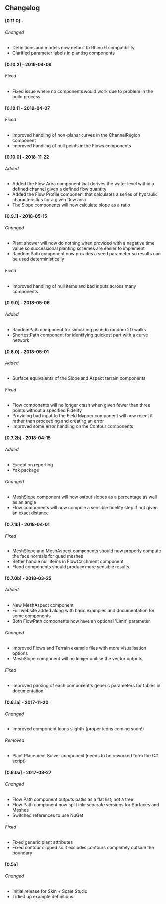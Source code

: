 ## Changelog

#### [0.11.0] -
###### Changed
- Definitions and models now default to Rhino 6 compatibility
- Clarified parameter labels in planting components

#### [0.10.2] - 2019-04-09
###### Fixed
- Fixed issue where no components would work due to problem in the build process

#### [0.10.1] - 2019-04-07
###### Fixed
- Improved handling of non-planar curves in the ChannelRegion component
- Improved handling of null points in the Flows components

#### [0.10.0] - 2018-11-22
###### Added
- Added the Flow Area component that derives the water level within a defined channel given a defined flow quantity
- Added the Flow Profile component that calculates a series of hydraulic characteristics for a given flow area
- The Slope components will now calculate slope as a ratio

#### [0.9.1] - 2018-05-15
###### Changed
- Plant shower will now do nothing when provided with a negative time value so successional planting schemes are easier to implement
- Random Path component now provides a seed parameter so results can be used deterministically

###### Fixed
- Improved handling of null items and bad inputs across many components

#### [0.9.0] - 2018-05-06
###### Added
- RandomPath component for simulating psuedo random 2D walks
- ShortestPath component for identifying quickest part with a curve network

#### [0.8.0] - 2018-05-01
###### Added
- Surface equivalents of the Slope and Aspect terrain components

###### Fixed
- Flow components will no longer crash when given fewer than three points without a specified Fidelity
- Providing bad input to the Field Mapper component will now reject it rather than proceeding and creating an error
- Improved some error handling on the Contour components

#### [0.7.2b] - 2018-04-15
###### Added
- Exception reporting
- Yak package

###### Changed
- MeshSlope component will now output slopes as a percentage as well as an angle
- Flow components will now compute a sensible fidelity step if not given an exact distance

#### [0.7.1b] - 2018-04-01

###### Fixed
- MeshSlope and MeshAspect components should now properly compute the face normals for quad meshes
- Better handle null items in FlowCatchment component
- Flood components should produce more sensible results

#### [0.7.0b] - 2018-03-25
###### Added
- New MeshAspect component
- Full website added along with basic examples and documentation for some components
- Both FlowPath components now have an optional 'Limit' parameter

###### Changed
- Improved Flows and Terrain example files with more visualisation options
- MeshSlope component will no longer unitise the vector outputs

###### Fixed
- Improved parsing of each component's generic parameters for tables in documentation

#### [0.6.1a] - 2017-11-20
###### Changed
- Improved component Icons slightly (proper icons coming soon!)

###### Removed
- Plant Placement Solver component (needs to be reworked form the C# script)

#### [0.6.0a] - 2017-08-27
###### Changed
- Flow Path component outputs paths as a flat list; not a tree
- Flow Path component now split into separate versions for Surfaces and Meshes
- Switched references to use NuGet

###### Fixed
- Fixed generic plant attributes
- Fixed contour clipped so it excludes contours completely outside the boundary

#### [0.5a]
###### Changed
- Initial release for Skin + Scale Studio
- Tidied up example definitions


<!--
All notable changes to this project will be documented in this file.

The format is based on [Keep a Changelog](http://keepachangelog.com/en/1.0.0/)
and this project adheres to [Semantic Versioning](http://semver.org/spec/v2.0.0.html).
-->
